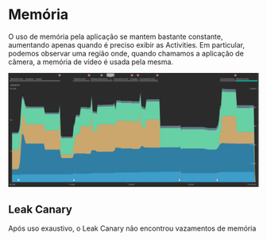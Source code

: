 # Memória

O uso de memória pela aplicação se mantem bastante constante, aumentando apenas quando é preciso exibir as Activities. Em particular, podemos observar uma região onde, quando chamamos a aplicação de câmera, a memória de vídeo é usada pela mesma.

![Memoria](img/memory.png)

## Leak Canary
Após uso exaustivo, o Leak Canary não encontrou vazamentos de memória